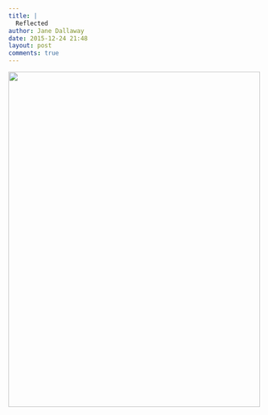 ```yaml
---
title: |
  Reflected
author: Jane Dallaway
date: 2015-12-24 21:48
layout: post
comments: true
---
```


<div><a href="http://static.skitters.dallaway.com/XEtp_FullSizeRender.jpg"><img src="http://static.skitters.dallaway.com/XEtp_thumb_FullSizeRender.jpg" width="500" height="667"/></a></div>



  

      
